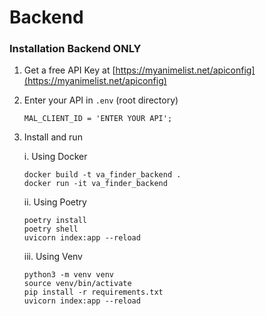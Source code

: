# Backend

### Installation Backend ONLY

1. Get a free API Key at [https://myanimelist.net/apiconfig](https://myanimelist.net/apiconfig)
2. Enter your API in `.env` (root directory)
   ```
   MAL_CLIENT_ID = 'ENTER YOUR API';
   ```
3. Install and run

   i. Using Docker
      ```
      docker build -t va_finder_backend .
      docker run -it va_finder_backend
      ```
   
   ii. Using Poetry
      ```
      poetry install
      poetry shell
      uvicorn index:app --reload
      ```
   
   iii. Using Venv
      ```
      python3 -m venv venv
      source venv/bin/activate
      pip install -r requirements.txt
      uvicorn index:app --reload
      ```
